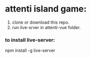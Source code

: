 # attenti island game:

1. clone or download this repo.
2. run live-srver in attenti-vue folder.

### to install live-server: 
npm install -g live-server
